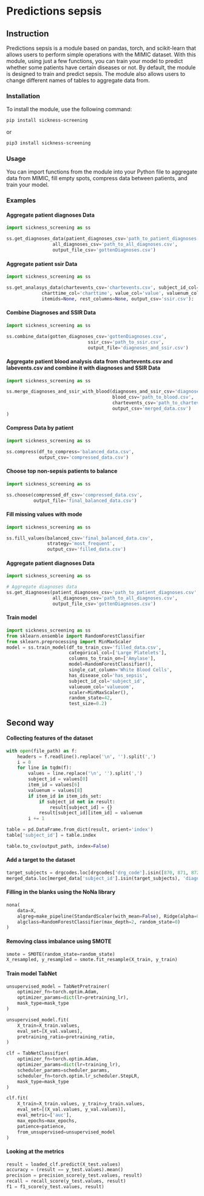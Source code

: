 # Predictions sepsis

## Instruction

Predictions sepsis is a module based on pandas, torch, and scikit-learn that allows users to perform simple operations with the MIMIC dataset.
With this module, using just a few functions, you can train your model to predict whether some patients have certain diseases or not. 
By default, the module is designed to train and predict sepsis. 
The module also allows users to change different names of tables to aggregate data from.

### Installation

To install the module, use the following command:

```bash
pip install sickness-screening
```
or
```bash
pip3 install sickness-screening
```
### Usage

You can import functions from the module into your Python file to aggregate data from MIMIC, 
fill empty spots, compress data between patients, and train your model.

### Examples

#### Aggregate patient diagnoses Data
```python
import sickness_screening as ss

ss.get_diagnoses_data(patient_diagnoses_csv='path_to_patient_diagnoses.csv', 
                 all_diagnoses_csv='path_to_all_diagnoses.csv',
                 output_file_csv='gottenDiagnoses.csv')
```

#### Aggregate patient ssir Data
```python
import sickness_screening as ss

ss.get_analasys_data(chartevents_csv='chartevents.csv', subject_id_col='subject_id', itemid_col='itemid',
             charttime_col='charttime', value_col='value', valuenum_col='valuenum', valueuom_col='valueuom',
             itemids=None, rest_columns=None, output_csv='ssir.csv'):
```

#### Combine Diagnoses and SSIR Data
```python
import sickness_screening as ss

ss.combine_data(gotten_diagnoses_csv='gottenDiagnoses.csv', 
                              ssir_csv='path_to_ssir.csv',
                              output_file='diagnoses_and_ssir.csv')
```

#### Aggregate patient blood analysis data from chartevents.csv and labevents.csv and combine it with diagnoses and SSIR Data
```python
import sickness_screening as ss

ss.merge_diagnoses_and_ssir_with_blood(diagnoses_and_ssir_csv='diagnoses_and_ssir.csv', 
                                       blood_csv='path_to_blood.csv',
                                       chartevents_csv='path_to_chartevents.csv',
                                       output_csv='merged_data.csv')
)
```

#### Compress Data by patient
```python
import sickness_screening as ss

ss.compress(df_to_compress='balanced_data.csv', 
            output_csv='compressed_data.csv')

```

#### Choose top non-sepsis patients to balance
```python
import sickness_screening as ss

ss.choose(compressed_df_csv='compressed_data.csv', 
          output_file='final_balanced_data.csv')
```

#### Fill missing values with mode
```python
import sickness_screening as ss

ss.fill_values(balanced_csv='final_balanced_data.csv', 
               strategy='most_frequent', 
               output_csv='filled_data.csv')
```

#### Aggregate patient diagnoses Data
```python
import sickness_screening as ss

# Aggregate diagnoses data
ss.get_diagnoses(patient_diagnoses_csv='path_to_patient_diagnoses.csv', 
                 all_diagnoses_csv='path_to_all_diagnoses.csv',
                 output_file_csv='gottenDiagnoses.csv')
```

#### Train model
```python
import sickness_screening as ss
from sklearn.ensemble import RandomForestClassifier
from sklearn.preprocessing import MinMaxScaler
model = ss.train_model(df_to_train_csv='filled_data.csv', 
                       categorical_col=['Large Platelets'], 
                       columns_to_train_on=['Amylase'], 
                       model=RandomForestClassifier(), 
                       single_cat_column='White Blood Cells', 
                       has_disease_col='has_sepsis', 
                       subject_id_col='subject_id', 
                       valueuom_col='valueuom', 
                       scaler=MinMaxScaler(), 
                       random_state=42, 
                       test_size=0.2)
```

## Second way
#### Collecting features of the dataset
```python
with open(file_path) as f:
    headers = f.readline().replace('\n', '').split(',')
    i = 0
    for line in tqdm(f):
        values = line.replace('\n', '').split(',')
        subject_id = values[0]
        item_id = values[6]
        valuenum = values[8]
        if item_id in item_ids_set:
            if subject_id not in result:
                result[subject_id] = {}
            result[subject_id][item_id] = valuenum
        i += 1

table = pd.DataFrame.from_dict(result, orient='index')
table['subject_id'] = table.index

table.to_csv(output_path, index=False)
```

#### Add a target to the dataset
```python
target_subjects = drgcodes.loc[drgcodes['drg_code'].isin([870, 871, 872]), 'subject_id']
merged_data.loc[merged_data['subject_id'].isin(target_subjects), 'diagnosis'] = 1
```

#### Filling in the blanks using the NoNa library
```python
nona(
    data=X,
    algreg=make_pipeline(StandardScaler(with_mean=False), Ridge(alpha=0.1)),
    algclass=RandomForestClassifier(max_depth=2, random_state=0)
)
```

#### Removing class imbalance using SMOTE
```python
smote = SMOTE(random_state=random_state)
X_resampled, y_resampled = smote.fit_resample(X_train, y_train)
```

#### Train model TabNet
```python
unsupervised_model = TabNetPretrainer(
    optimizer_fn=torch.optim.Adam,
    optimizer_params=dict(lr=pretraining_lr),
    mask_type=mask_type
)

unsupervised_model.fit(
    X_train=X_train.values,
    eval_set=[X_val.values],
    pretraining_ratio=pretraining_ratio,
)

clf = TabNetClassifier(
    optimizer_fn=torch.optim.Adam,
    optimizer_params=dict(lr=training_lr),
    scheduler_params=scheduler_params,
    scheduler_fn=torch.optim.lr_scheduler.StepLR,
    mask_type=mask_type
)

clf.fit(
    X_train=X_train.values, y_train=y_train.values,
    eval_set=[(X_val.values, y_val.values)],
    eval_metric=['auc'],
    max_epochs=max_epochs,
    patience=patience,
    from_unsupervised=unsupervised_model
)
```

#### Looking at the metrics
```python
result = loaded_clf.predict(X_test.values)
accuracy = (result == y_test.values).mean()
precision = precision_score(y_test.values, result)
recall = recall_score(y_test.values, result)
f1 = f1_score(y_test.values, result)
```
